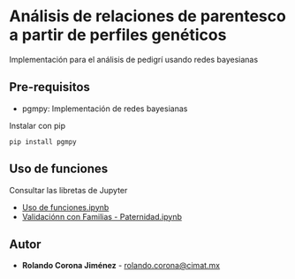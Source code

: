 # Análisis de relaciones de parentesco a partir de perfiles genéticos

Implementación para el análisis de pedigrí usando redes bayesianas


## Pre-requisitos

- pgmpy: Implementación de redes bayesianas

Instalar con pip

```
pip install pgmpy
```

## Uso de funciones

Consultar las libretas de Jupyter

- [Uso de funciones.ipynb](https://github.com/rolandocj/analisis_pedigri/blob/main/Uso%20de%20funciones.ipynb)
- [Validaciónn con Familias - Paternidad.ipynb](https://github.com/rolandocj/analisis_pedigri/blob/main/Validaci%C3%B3n%20con%20Familias%20-%20Paternidad.ipynb)

## Autor

* **Rolando Corona Jiménez** - rolando.corona@cimat.mx
